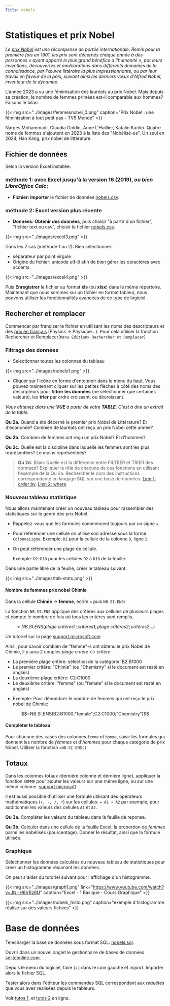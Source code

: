 ```yaml
---
Title: nobels
---
```


# Statistiques et prix Nobel

*Le [prix Nobel](https://fr.wikipedia.org/wiki/Prix_Nobel#Disciplines_r%C3%A9compens%C3%A9es) est une récompense de portée internationale. Remis pour la première fois en 1901, les prix sont décernés chaque année à des personnes « ayant apporté le plus grand bénéfice à l'humanité », par leurs inventions, découvertes et améliorations dans différents domaines de la connaissance, par l'œuvre littéraire la plus impressionnante, ou par leur travail en faveur de la paix, suivant ainsi les derniers vœux d'Alfred Nobel, inventeur de la dynamite.*

L'année 2023 a vu une féminisation des lauréats au prix Nobel. Mais depuis sa création, le nombre de femmes primées est-il comparable aux hommes? Faisons le bilan.

{{< img src="../images/femmesnobel_0.png" caption="Prix Nobel : une féminisation à tout petit pas - TV5 Monde" >}}

Narges Mohammadi, Claudia Goldin, Anne L'Huillier, Katalin Karikó. Quatre noms de femmes s'ajoutent en 2023 à la liste des "Nobélisé-es". Un seul en 2024, Han Kang, prix nobel de littérature.

## Fichier de données
Selon la version Excel installée:

###  méthode 1: avec Excel jusqu'à la version 16 (2019), *ou bien LibreOffice Calc*:
- **Fichier: Importer** le fichier de données [nobels.csv](../datas/nobels.csv). 

### méthode 2: Excel version plus récente
* **Données: Obtenir des données**, puis choisir "à partir d'un fichier", "fichier text ou csv", choisir le fichier [nobels.csv](../datas/nobels.csv). 

{{< img src="../images/excel3.png" >}}

Dans les 2 cas (méthode 1 ou 2): Bien sélectionner: 

* séparateur par point virgule
* Origine du fichier: unicode utf-8 afin de bien gérer les caractères avec accents.

{{< img src="../images/excel4.png" >}}

Puis **Enregistrer** le fichier au format **xls** (ou **xlsx**) dans le même répertoire.
Maintenant que nous sommes sur un fichier en format tableur, nous pouvons utiliser les fonctionnalités avancées de ce type de logiciel.

## Rechercher et remplacer

Commencer par franciser le fichier en utilisant les noms des descripteurs et des [prix en français](https://fr.wikipedia.org/wiki/Prix_Nobel#Disciplines_r%C3%A9compens%C3%A9es) (Physics
-> Physique...). Pour cela utiliser la fonction Rechercher et
Remplacer(`Menu Edition> Rechercher et Remplacer`)
  
### Filtrage des données
* Selectionner toutes les colonnes du tableau

{{< img src="../images/nobels1.png" >}}

* Cliquer sur l'icône en forme d'entonnoir dans le menu du haut. Vous pouvez maintenant cliquer sur les petites flèches à côté des noms des descripteurs pour **filtrer les données** (ne sélectionner que certaines valeurs), les **trier** par ordre croissant, ou décroissant.

*Vous obtenez alors une **VUE** à partir de votre **TABLE**. C'est à dire un extrait de la table.*

**Qu 2a.** Quand a été décerné le premier prix Nobel de Littérature? Et d'économie? Combien de lauréats ont reçu un prix Nobel cette année?

**Qu 2b.** Combien de femmes ont reçu un prix Nobel? Et d'hommes?

**Qu 2c.** Quelle est la discipline dans laquelle les femmes sont les plus représentées? Le moins représentées?

> **Qu 2d.** Bilan: Quelle est la différence entre FILTRER et TRIER des données? Expliquer le rôle de chacune de ces fonctions en utilisant l'exemple de la Qu 2a. Rechercher le nom des instructions correspondante en langage SQL sur une base de données: [Lien 1: order by](https://sql.sh/cours/order-by), [Lien 2: where](https://sql.sh/cours/where)

### Nouveau tableau statistique

Nous allons maintenant créer un nouveau tableau pour rassembler des statistiques sur le genre des prix Nobel.


- Rappelez-vous que les formules commencent toujours par un signe `=`.

- Pour référencer une cellule on utilise son adresse sous la forme
  `ColonneLigne`. Exemple: `D2` pour la cellule de la colonne `D`, ligne `2`.

- On peut référencer une plage de cellule.

  Exemple: `D2:D10` pour les cellules `D2` à `D10` de la feuille.



Dans une partie libre de la feuille, créer le tableau suivant:

{{< img src="../images/tab-stats.png" >}}



#### Nombre de femmes prix nobel Chimie
Dans la cellule **Chimie** -> **femme**, écrire `=` puis `NB.SI.ENS(`

La fonction `NB.SI.ENS` applique des critères aux cellules de plusieurs plages et compte le nombre de fois où tous les critères sont remplis.

$$=NB.SI.ENS(plage~critères1; critères1; plage~critères2; critères2…)$$



Un tutoriel sur la page [support.microsoft.com](https://support.microsoft.com/fr-fr/office/fonction-nb-si-ens-dda3dc6e-f74e-4aee-88bc-aa8c2a866842)

Ainsi, pour savoir combien de "femme"-s ont obtenu le prix Nobel de Chimie, il y aura 2 couples *plage critère* <-> *critère*:

* La première plage critère: sélection de la catégorie. B2:B1000 
* Le premier critère: "Chimie" (ou "Chemistry" si le document est resté en anglais)
* La deuxième plage critère: C2:C1000
* Le deuxième critère: "femme" (ou "female" si le document est resté en anglais)

- Exemple: Pour dénombrer le nombre de femmes qui ont reçu le prix nobel de Chimie:

$$=NB.SI.ENS(B2:B1000;"female";C2:C1000;"Chemistry")$$

#### Compléter le tableau
Pour chacune des cases des colonnes `femme` et `homme`, saisir les formules qui donnent les nombre de *femmes* et d'*hommes* pour chaque catégorie de prix Nobel. Utiliser la fonction `=NB.SI.ENS()`

## Totaux
Dans les colonnes totaux (dernière colonne et dernière ligne), appliquer la fonction `SOMME` pour ajouter les valeurs sur une même ligne, ou sur une même colonne. [support microsoft](https://support.microsoft.com/fr-fr/office/somme-somme-fonction-043e1c7d-7726-4e80-8f32-07b23e057f89#:~:text=La%20fonction%20SUM%20ajoute%20des,des%20cellules%20A2%20%C3%A0%20A10.)

Il est aussi possible d'utiliser une formule utilisant des opérateurs mathématiques (`+, -, /, *`) sur les cellules: `= A1 + A2` par exemple, pour additionner les valeurs des cellules `A1` et `A2`. 

**Qu 3a.** Compléter les valeurs du tableau dans la feuille de reponse.

**Qu 3b.** Calculer dans une cellule de la feuille Excel, la proportion de *femmes* parmi les nobélisés (pourcentage). Donner le résultat, ainsi que la formule utilisée.

### Graphique

Sélectionner les données calculées du nouveau tableau de statistiques pour créer un histogramme résumant les données.

On peut s'aider du tutoriel suivant pour l'affichage d'un histogramme.

{{< img src="../images/graph1.png" link="https://www.youtube.com/watch?v=JNl-H6VRz6U" caption="Excel - 1 Basique - Cours Graphique" >}}

{{< img src="../images/nobels_histo.png" caption="exemple d'histogramme réalisé sur des valeurs fictives" >}}

# Base de données


Telecharger la base de données sous format SQL: [nobels.sql](/scripts/BDD/nobels.sql).

Ouvrir dans un nouvel onglet le gestionnaire de bases de données [sqliteonline.com](https://sqliteonline.com/).

Depuis le menu du logiciel, faire (+) dans le coin gauche et *import*. Importer alors le fichier SQL.

Tester alors dans l'editeur les commandes SQL correspondant aux *requêtes* que vous avez réalisées depuis le tableurs. 

Voir [tutos 1](https://sql.sh/cours/order-by), et [tutos 2](https://sql.sh/cours/where) en ligne.

